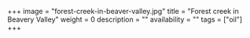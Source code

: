 +++
image = "forest-creek-in-beaver-valley.jpg"
title = "Forest creek in Beavery Valley"
weight = 0
description = ""
availability = ""
tags = ["oil"]
+++
